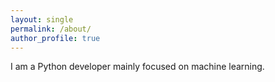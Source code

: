 ```yaml
---
layout: single
permalink: /about/
author_profile: true
---
```


I am a <i class="fab fa-python"></i> Python developer mainly focused on machine learning.